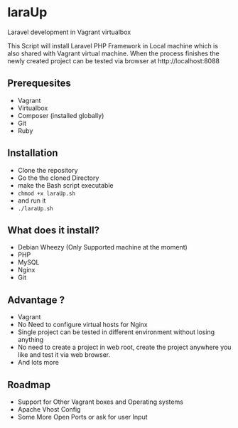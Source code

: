 laraUp
======

Laravel development in Vagrant virtualbox


This Script will install Laravel PHP Framework in Local machine which is also shared with Vagrant virtual machine. When the process finishes the newly created project can be tested via browser at http://localhost:8088

## Prerequesites
* Vagrant
* Virtualbox
* Composer (installed globally)
* Git
* Ruby

## Installation
* Clone the repository
* Go the the cloned Directory
* make the Bash script executable
* `chmod +x laraUp.sh`
* and run it
* `./laraUp.sh`

## What does it install?
* Debian Wheezy (Only Supported machine at the moment)
* PHP
* MySQL
* Nginx
* Git
 
## Advantage ?
* Vagrant
* No Need to configure virtual hosts for Nginx
* Single project can be tested in different environment without losing anything
* No need to create a project in web root, create the project anywhere you like and test it via web browser.
* And lots more

## Roadmap
* Support for Other Vagrant boxes and Operating systems
* Apache Vhost Config
* Some More Open Ports or ask for user Input
